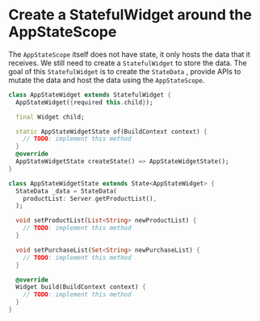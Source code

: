 # Create a StatefulWidget around the AppStateScope

The `AppStateScope` itself does not have state, it only hosts the data
that it receives. We still need to create a `StatefulWidget` to store
the data. The goal of this `StatefulWidget` is to create the `StateData`
, provide APIs to mutate the data and host the data using the
`AppStateScope`.

```dart
class AppStateWidget extends StatefulWidget {
  AppStateWidget({required this.child});

  final Widget child;

  static AppStateWidgetState of(BuildContext context) {
    // TODO: implement this method
  }
  @override
  AppStateWidgetState createState() => AppStateWidgetState();
}

class AppStateWidgetState extends State<AppStateWidget> {
  StateData _data = StateData(
    productList: Server.getProductList(),
  );

  void setProductList(List<String> newProductList) {
    // TODO: implement this method
  }

  void setPurchaseList(Set<String> newPurchaseList) {
    // TODO: implement this method
  }

  @override
  Widget build(BuildContext context) {
    // TODO: implement this method
  }
}
```